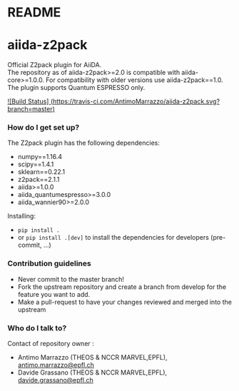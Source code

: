 # README #

# aiida-z2pack

Official Z2pack plugin for AiiDA.  
The repository as of aiida-z2pack>=2.0 is compatible with aiida-core>=1.0.0. 
For compatibility with older versions use aiida-z2pack==1.0.  
The plugin supports Quantum ESPRESSO only.

[![Build Status] (https://travis-ci.com/AntimoMarrazzo/aiida-z2pack.svg?branch=master)](https://travis-ci.com/AntimoMarrazzo/aiida-z2pack)

### How do I get set up? ###

The Z2pack plugin has the following dependencies:
* numpy==1.16.4
* scipy==1.4.1
* sklearn==0.22.1
* z2pack==2.1.1
* aiida>=1.0.0
* aiida_quantumespresso>=3.0.0
* aiida_wannier90>=2.0.0

Installing:
* `pip install .`
* or `pip install .[dev]` to install the dependencies for developers (pre-commit, ...)

### Contribution guidelines ###

* Never commit to the master branch!
* Fork the upstream repository and create a branch from develop for the feature you want to add.
* Make a pull-request to have your changes reviewed and merged into the upstream

### Who do I talk to? ###
Contact of repository owner :
* Antimo Marrazzo (THEOS & NCCR MARVEL,EPFL), antimo.marrazzo@epfl.ch
* Davide Grassano (THEOS & NCCR MARVEL,EPFL), davide.grassano@epfl.ch
